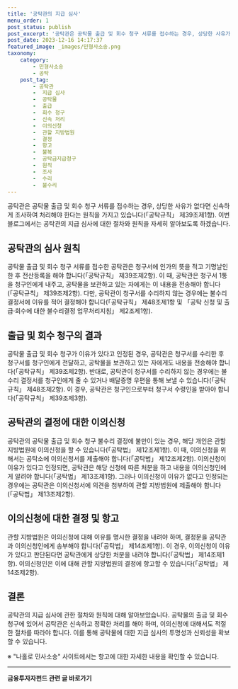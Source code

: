 ```yaml
---
title: '공탁관의 지급 심사'
menu_order: 1
post_status: publish
post_excerpt: '공탁관은 공탁물 출급 및 회수 청구 서류를 접수하는 경우, 상당한 사유가 없다면 신속하게 조사하여 처리해야 한다는 원칙을 가지고 있습니다  공탁규칙  제39조제1항 . 이번 블로그에서는 공탁관의 지급 심사에 대한 절차와 원칙을 자세히 알아보도록 하겠습니다.'
post_date: 2023-12-16 14:17:37
featured_image: _images/민형사소송.png
taxonomy:
    category:
        - 민형사소송
        - 공탁
    post_tag:
        - 공탁관
        -  지급 심사
        -  공탁물
        -  출급
        -  회수 청구
        -  신속 처리
        -  이의신청
        -  관할 지방법원
        -  결정
        -  항고
        -  불복
        -  공탁금지급청구
        -  원칙
        -  조사
        -  수리
        -  불수리
---
```



공탁관은 공탁물 출급 및 회수 청구 서류를 접수하는 경우, 상당한 사유가 없다면 신속하게 조사하여 처리해야 한다는 원칙을 가지고 있습니다(「공탁규칙」 제39조제1항). 이번 블로그에서는 공탁관의 지급 심사에 대한 절차와 원칙을 자세히 알아보도록 하겠습니다.

## 공탁관의 심사 원칙

공탁물 출급 및 회수 청구 서류를 접수한 공탁관은 청구서에 인가의 뜻을 적고 기명날인한 후 전산등록을 해야 합니다(「공탁규칙」 제39조제2항). 이 때, 공탁관은 청구서 1통을 청구인에게 내주고, 공탁물을 보관하고 있는 자에게는 이 내용을 전송해야 합니다(「공탁규칙」 제39조제2항). 다만, 공탁관이 청구서를 수리하지 않는 경우에는 불수리 결정서에 이유를 적어 결정해야 합니다(「공탁규칙」 제48조제1항 및 「공탁 신청 및 출급·회수에 대한 불수리결정 업무처리지침」 제2조제1항).

## 출급 및 회수 청구의 결과

공탁물 출급 및 회수 청구가 이유가 있다고 인정된 경우, 공탁관은 청구서를 수리한 후 청구서를 청구인에게 전달하고, 공탁물을 보관하고 있는 자에게도 내용을 전송해야 합니다(「공탁규칙」 제39조제2항). 반대로, 공탁관이 청구서를 수리하지 않는 경우에는 불수리 결정서를 청구인에게 줄 수 있거나 배달증명 우편을 통해 보낼 수 있습니다(「공탁규칙」 제48조제2항). 이 경우, 공탁관은 청구인으로부터 청구서 수령인을 받아야 합니다(「공탁규칙」 제39조제3항).

## 공탁관의 결정에 대한 이의신청

공탁관의 공탁물 출급 및 회수 청구 불수리 결정에 불만이 있는 경우, 해당 개인은 관할 지방법원에 이의신청을 할 수 있습니다(「공탁법」 제12조제1항). 이 때, 이의신청을 위해서는 공탁소에 이의신청서를 제출해야 합니다(「공탁법」 제12조제2항). 이의신청이 이유가 있다고 인정되면, 공탁관은 해당 신청에 따른 처분을 하고 내용을 이의신청인에게 알려야 합니다(「공탁법」 제13조제1항). 그러나 이의신청이 이유가 없다고 인정되는 경우에는 공탁관은 이의신청서에 의견을 첨부하여 관할 지방법원에 제출해야 합니다(「공탁법」 제13조제2항).

## 이의신청에 대한 결정 및 항고

관할 지방법원은 이의신청에 대해 이유를 명시한 결정을 내려야 하며, 결정문을 공탁관과 이의신청인에게 송부해야 합니다(「공탁법」 제14조제1항). 이 경우, 이의신청이 이유가 있다고 판단된다면 공탁관에게 상당한 처분을 내려야 합니다(「공탁법」 제14조제1항). 이의신청인은 이에 대해 관할 지방법원의 결정에 항고할 수 있습니다(「공탁법」 제14조제2항).

## 결론

공탁관의 지급 심사에 관한 절차와 원칙에 대해 알아보았습니다. 공탁물의 출금 및 회수 청구에 있어서 공탁관은 신속하고 정확한 처리를 해야 하며, 이의신청에 대해서도 적절한 절차를 따라야 합니다. 이를 통해 공탁물에 대한 지급 심사의 투명성과 신뢰성을 확보할 수 있습니다.

※ "나홀로 민사소송" 사이트에서는 항고에 대한 자세한 내용을 확인할 수 있습니다.
<!-- wp:separator -->
<hr class="wp-block-separator has-alpha-channel-opacity"/>
<!-- /wp:separator -->

<!-- wp:group {"backgroundColor":"base","layout":{"type":"constrained"}} -->
<div class="wp-block-group has-base-background-color has-background"><!-- wp:paragraph {"align":"center","fontSize":"medium"} -->
<p class="has-text-align-center has-large-font-size"><strong>금융투자자펀드 관련 글 바로가기</strong></p>
<!-- /wp:paragraph -->


<!-- wp:latest-posts
{"categories":[{"id":13443,"count":19,"description":"","link":"https://uknowlaw.com/category/%ea%b8%88%ec%9c%b5%ed%88%ac%ec%9e%90%ec%9e%90%ed%8e%80%eb%93%9c/","name":"금융투자자펀드","slug":"금융투자자펀드","taxonomy":"category","parent":0,"meta":[],"_links":{"self":[{"href":"https://uknowlaw.com/wp-json/wp/v2/categories/13443"}],"collection":[{"href":"https://uknowlaw.com/wp-json/wp/v2/categories"}],"about":[{"href":"https://uknowlaw.com/wp-json/wp/v2/taxonomies/category"}],"wp:post_type":[{"href":"https://uknowlaw.com/wp-json/wp/v2/posts?categories=13443"}],"curies":[{"name":"wp","href":"https://api.w.org/{rel}","templated":true}]}}],"postsToShow":100,"excerptLength":28,"postLayout":"grid","columns":2,"featuredImageAlign":"left","featuredImageSizeSlug":"large","fontSize":"small"} /--></div>
<!-- /wp:group -->